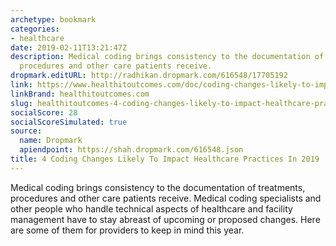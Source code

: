 ```yaml
---
archetype: bookmark
categories:
- healthcare
date: 2019-02-11T13:21:47Z
description: Medical coding brings consistency to the documentation of treatments,
  procedures and other care patients receive.
dropmark.editURL: http://radhikan.dropmark.com/616548/17705192
link: https://www.healthitoutcomes.com/doc/coding-changes-likely-to-impact-healthcare-practices-in-0001
linkBrand: healthitoutcomes.com
slug: healthitoutcomes-4-coding-changes-likely-to-impact-healthcare-practices-in-2019
socialScore: 28
socialScoreSimulated: true
source:
  name: Dropmark
  apiendpoint: https://shah.dropmark.com/616548.json
title: 4 Coding Changes Likely To Impact Healthcare Practices In 2019
---
```

Medical coding brings consistency to the documentation of treatments, procedures and other care patients receive. Medical coding specialists and other people who handle technical aspects of healthcare and facility management have to stay abreast of upcoming or proposed changes. Here are some of them for providers to keep in mind this year.

